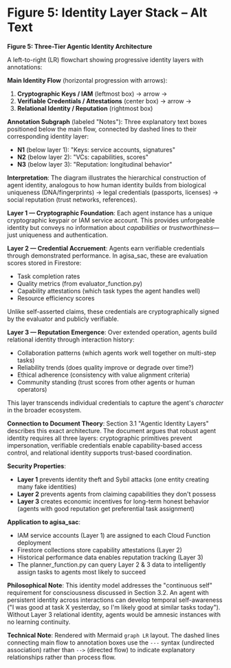 # Figure 5: Identity Layer Stack – Alt Text

**Figure 5: Three-Tier Agentic Identity Architecture**

A left-to-right (LR) flowchart showing progressive identity layers with annotations:

**Main Identity Flow** (horizontal progression with arrows):
1. **Cryptographic Keys / IAM** (leftmost box) → arrow → 
2. **Verifiable Credentials / Attestations** (center box) → arrow →
3. **Relational Identity / Reputation** (rightmost box)

**Annotation Subgraph** (labeled "Notes"):
Three explanatory text boxes positioned below the main flow, connected by dashed lines to their corresponding identity layer:

- **N1** (below layer 1): "Keys: service accounts, signatures"
- **N2** (below layer 2): "VCs: capabilities, scores"  
- **N3** (below layer 3): "Reputation: longitudinal behavior"

**Interpretation**: The diagram illustrates the hierarchical construction of agent identity, analogous to how human identity builds from biological uniqueness (DNA/fingerprints) → legal credentials (passports, licenses) → social reputation (trust networks, references).

**Layer 1 — Cryptographic Foundation**: Each agent instance has a unique cryptographic keypair or IAM service account. This provides unforgeable identity but conveys no information about *capabilities* or *trustworthiness*—just uniqueness and authentication.

**Layer 2 — Credential Accruement**: Agents earn verifiable credentials through demonstrated performance. In agisa_sac, these are evaluation scores stored in Firestore:
- Task completion rates
- Quality metrics (from evaluator_function.py)
- Capability attestations (which task types the agent handles well)
- Resource efficiency scores

Unlike self-asserted claims, these credentials are cryptographically signed by the evaluator and publicly verifiable.

**Layer 3 — Reputation Emergence**: Over extended operation, agents build relational identity through interaction history:
- Collaboration patterns (which agents work well together on multi-step tasks)
- Reliability trends (does quality improve or degrade over time?)
- Ethical adherence (consistency with value alignment criteria)
- Community standing (trust scores from other agents or human operators)

This layer transcends individual credentials to capture the agent's *character* in the broader ecosystem.

**Connection to Document Theory**: Section 3.1 "Agentic Identity Layers" describes this exact architecture. The document argues that robust agent identity requires all three layers: cryptographic primitives prevent impersonation, verifiable credentials enable capability-based access control, and relational identity supports trust-based coordination.

**Security Properties**:
- **Layer 1** prevents identity theft and Sybil attacks (one entity creating many fake identities)
- **Layer 2** prevents agents from claiming capabilities they don't possess
- **Layer 3** creates economic incentives for long-term honest behavior (agents with good reputation get preferential task assignment)

**Application to agisa_sac**:
- IAM service accounts (Layer 1) are assigned to each Cloud Function deployment
- Firestore collections store capability attestations (Layer 2)
- Historical performance data enables reputation tracking (Layer 3)
- The planner_function.py can query Layer 2 & 3 data to intelligently assign tasks to agents most likely to succeed

**Philosophical Note**: This identity model addresses the "continuous self" requirement for consciousness discussed in Section 3.2. An agent with persistent identity across interactions can develop temporal self-awareness ("I was good at task X yesterday, so I'm likely good at similar tasks today"). Without Layer 3 relational identity, agents would be amnesic instances with no learning continuity.

**Technical Note**: Rendered with Mermaid `graph LR` layout. The dashed lines connecting main flow to annotation boxes use the `---` syntax (undirected association) rather than `-->` (directed flow) to indicate explanatory relationships rather than process flow.
